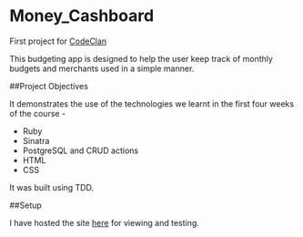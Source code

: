 # Money_Cashboard

First project for <a href="https://codeclan.com/">CodeClan</a> 

This budgeting app is designed to help the user keep track of monthly budgets and merchants used in a simple manner.

##Project Objectives

It demonstrates the use of the technologies we learnt in the first four weeks of the course - 

 - Ruby
 - Sinatra
 - PostgreSQL and CRUD actions
 - HTML 
 - CSS
 
It was built using TDD.

##Setup

I have hosted the site <a href="https://money-cashboard-test.herokuapp.com/">here</a> for viewing and testing.




